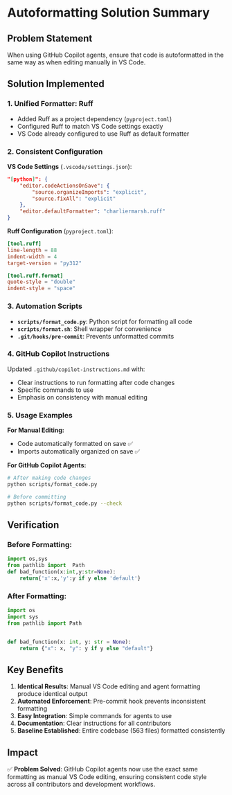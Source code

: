 # Autoformatting Solution Summary

## Problem Statement
When using GitHub Copilot agents, ensure that code is autoformatted in the same way as when editing manually in VS Code.

## Solution Implemented

### 1. **Unified Formatter: Ruff**
- Added Ruff as a project dependency (`pyproject.toml`)
- Configured Ruff to match VS Code settings exactly
- VS Code already configured to use Ruff as default formatter

### 2. **Consistent Configuration**
**VS Code Settings** (`.vscode/settings.json`):
```json
"[python]": {
    "editor.codeActionsOnSave": {
        "source.organizeImports": "explicit",
        "source.fixAll": "explicit"
    },
    "editor.defaultFormatter": "charliermarsh.ruff"
}
```

**Ruff Configuration** (`pyproject.toml`):
```toml
[tool.ruff]
line-length = 88
indent-width = 4
target-version = "py312"

[tool.ruff.format]
quote-style = "double"
indent-style = "space"
```

### 3. **Automation Scripts**
- **`scripts/format_code.py`**: Python script for formatting all code
- **`scripts/format.sh`**: Shell wrapper for convenience
- **`.git/hooks/pre-commit`**: Prevents unformatted commits

### 4. **GitHub Copilot Instructions**
Updated `.github/copilot-instructions.md` with:
- Clear instructions to run formatting after code changes
- Specific commands to use
- Emphasis on consistency with manual editing

### 5. **Usage Examples**

**For Manual Editing:**
- Code automatically formatted on save ✅
- Imports automatically organized on save ✅

**For GitHub Copilot Agents:**
```bash
# After making code changes
python scripts/format_code.py

# Before committing  
python scripts/format_code.py --check
```

## Verification

### Before Formatting:
```python
import os,sys
from pathlib import  Path  
def bad_function(x:int,y:str=None):
    return{'x':x,'y':y if y else 'default'}
```

### After Formatting:
```python
import os
import sys
from pathlib import Path


def bad_function(x: int, y: str = None):
    return {"x": x, "y": y if y else "default"}
```

## Key Benefits

1. **Identical Results**: Manual VS Code editing and agent formatting produce identical output
2. **Automated Enforcement**: Pre-commit hook prevents inconsistent formatting
3. **Easy Integration**: Simple commands for agents to use
4. **Documentation**: Clear instructions for all contributors
5. **Baseline Established**: Entire codebase (563 files) formatted consistently

## Impact

✅ **Problem Solved**: GitHub Copilot agents now use the exact same formatting as manual VS Code editing, ensuring consistent code style across all contributors and development workflows.